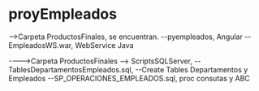 # proyEmpleados
-->Carpeta ProductosFinales, se encuentran.
--pyempleados, Angular
--EmpleadosWS.war, WebService Java

---->Carpeta ProductosFinales --> ScriptsSQLServer,
--TablesDepartamentosEmpleados.sql, 
--Create Tables Departamentos y Empleados
--SP_OPERACIONES_EMPLEADOS.sql, proc consutas y ABC